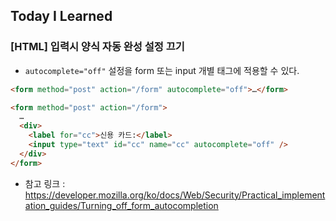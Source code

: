 ## Today I Learned

### [HTML] 입력시 양식 자동 완성 설정 끄기

- `autocomplete="off"` 설정을 form 또는 input 개별 태그에 적용할 수 있다.

```html
<form method="post" action="/form" autocomplete="off">…</form>
```

```html
<form method="post" action="/form">
  …
  <div>
    <label for="cc">신용 카드:</label>
    <input type="text" id="cc" name="cc" autocomplete="off" />
  </div>
</form>
```

- 참고 링크 : https://developer.mozilla.org/ko/docs/Web/Security/Practical_implementation_guides/Turning_off_form_autocompletion
